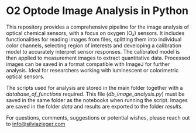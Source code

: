 # O2 Optode Image Analysis in Python

This repository provides a comprehensive pipeline for the image analysis of optical chemical sensors, with a focus on oxygen (O₂) sensors. 
It includes functionalities for reading images from files, splitting them into individual color channels, selecting region of interests and developing a calibration model to accurately interpret sensor responses. The calibrated model is then applied to measurement images to extract quantitative data. Processed images can be saved in a format compatible with ImageJ for further analysis. Ideal for researchers working with luminescent or colorimetric optical sensors.


The scripts used for analysis are stored in the main folder together with a _database_of_functions_ required. This file (_db_image_analysis.py_) must be saved in the same folder as the notebooks when running the script. Images are saved in the folder _data_ and results are exported to the folder _results_.

For questions, comments, suggestions or potential wishes, please reach out to info@silviazieger.com
